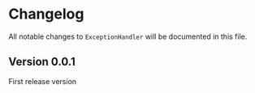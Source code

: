 # Changelog

All notable changes to `ExceptionHandler` will be documented in this file.

## Version 0.0.1
First release version
